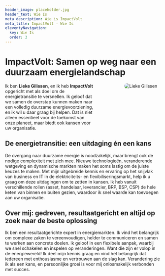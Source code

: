 ```yaml
---
header_image: placeholder.jpg
header_text: Wie Is
meta_description: Wie is ImpactVolt
meta_title: ImpactVolt - Wie Is
eleventyNavigation:
  key: Wie Is
  order: 3
---
```


# ImpactVolt: Samen op weg naar een duurzaam energielandschap

<div class="impactvolt-flex-container" style="overflow: auto; display: flex; flex-wrap: wrap; align-items: flex-start;">
  <div class="impactvolt-flex-text" style="float: left; width: 58%;">
      Ik ben <b>Lieke Gilissen</b>, en ik heb <b>ImpactVolt</b> opgericht met als doel om de energietransitie te versnellen. Ik geloof dat we samen de overstap kunnen maken naar een volledig duurzame energievoorziening, en ik wil u daar graag bij helpen. Dat is niet alleen essentieel voor de toekomst van onze planeet, maar biedt ook kansen voor uw organisatie.
  </div>
  <div class="impactvolt-flex-image" style="float: right; width: 40%; text-align: right;">
    <img
      src="/images/profiel-1-1024x683.jpg"
      alt="Lieke Gilissen"
      style="max-width: 100%; height: auto; border-radius: 8px;"
    />
  </div>
</div>

## De energietransitie: een uitdaging én een kans

De overgang naar duurzame energie is noodzakelijk, maar brengt ook de nodige complexiteit met zich mee. Nieuwe technologieën, veranderende wetgeving en dynamische markten maken het soms lastig om de juiste keuzes te maken. Met mijn uitgebreide kennis en ervaring op het snijvlak van business en IT in de elektriciteits- en flexibiliseringsmarkt, help ik u graag om deze uitdagingen om te zetten in kansen. Ik heb vanuit verschillende rollen (asset, handelaar, leverancier, BRP, BSP, CSP) de hele keten van binnen en buiten gezien, waardoor ik snel waarde kan toevoegen aan uw organisatie.

## Over mij: gedreven, resultaatgericht en altijd op zoek naar de beste oplossing

Ik ben een resultaatgerichte expert in energiemarkten. Ik vind het belangrijk om complexe zaken te vereenvoudigen, helder te communiceren en samen te werken aan concrete doelen. Ik geloof in een flexibele aanpak, waarbij we snel schakelen en inspelen op veranderingen. Want die zijn er volop in de energiewereld! Ik deel mijn kennis graag en vind het belangrijk dat iedereen met enthousiasme en vertrouwen aan de slag kan. Verandering zie ik als een kans, en persoonlijke groei is voor mij onlosmakelijk verbonden met succes.